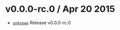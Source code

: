 v0.0.0-rc.0 / Apr 20 2015
=========================
 * [`unknown`][0] Release v0.0.0-rc.0

[0]: https://github.com/59naga/nicolive/commits/master